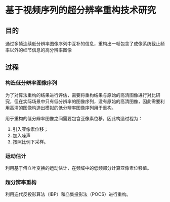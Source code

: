 # 基于视频序列的超分辨率重构技术研究

## 目的
通过多帧连续低分辨率图像序列中互补的信息，重构出一帧包含了成像系统截止频率以外的细节信息的高分辨率图像

## 过程
### 构造低分辨率图像序列
为了对算法重构的结果进行评估，需要将重构结果与原始的高清图像进行对比研究，但在实际场景中只有低分辨率的图像序列，没有原始的高清图像，因此需要利用高清的图像构造出模拟的低分辨率图像序列用于重构。

用于重构的低分辨率图像之间需要包含亚像素位移，因此构造过程为：
1. 引入亚像素位移；
2. 加入噪声
3. 按照比例下采样。

### 运动估计
利用基于傅立叶变换的运动估计，在频域中的低频部分计算亚像素位移值。

### 超分辨率重构
利用迭代反投影算法（IBP）和凸集投影法（POCS）进行重构。
